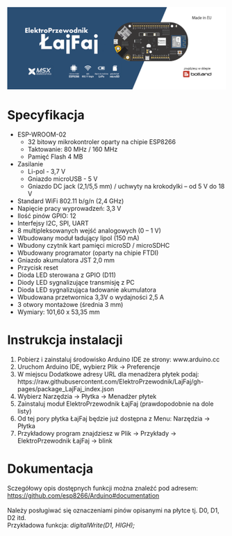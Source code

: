 <img src="https://raw.githubusercontent.com/ElektroPrzewodnik/LajFaj/gh-pages/intro.png" alt="" />
<br />

# Specyfikacja

<ul>
<li>ESP-WROOM-02

<ul>
<li>32 bitowy mikrokontroler oparty na chipie ESP8266</li>
<li>Taktowanie: 80 MHz / 160 MHz</li>
<li>Pamięć Flash 4 MB</li>
</ul></li>

<li>Zasilanie
<ul>
<li>Li-pol - 3,7 V</li>
<li>Gniazdo microUSB - 5 V</li>
<li>Gniazdo DC jack (2,1/5,5 mm) / uchwyty na krokodylki – od 5 V do 18 V</li>
</ul></li>

<li>Standard WiFi 802.11 b/g/n (2,4 GHz)</li>
<li>Napięcie pracy wyprowadzeń: 3,3 V</li>
<li>Ilość pinów GPIO: 12</li>
<li>Interfejsy I2C, SPI, UART</li>
<li>8 multipleksowanych wejść analogowych (0 – 1 V)</li>
<li>Wbudowany moduł ładujący lipol (150 mA)</li>
<li>Wbudony czytnik kart pamięci microSD / microSDHC</li>
<li>Wbudowany programator (oparty na chipie FTDI)</li>
<li>Gniazdo akumulatora JST 2,0 mm</li>
<li>Przycisk reset</li>
<li>Dioda LED sterowana z GPIO (D11)</li>
<li>Diody LED sygnalizujące transmisję z PC</li>
<li>Dioda LED sygnalizująca ładowanie akumulatora</li>
<li>Wbudowana przetwornica 3,3V o wydajności 2,5 A</li>
<li>3 otwory montażowe (średnia 3 mm)</li>
<li>Wymiary: 101,60 x 53,35 mm</li>
</ul>

# Instrukcja instalacji
<ol>
<li>Pobierz i zainstaluj środowisko Arduino IDE ze strony: www.arduino.cc</li>
<li>Uruchom Arduino IDE, wybierz Plik -> Preferencje</li>
<li>W miejscu Dodatkowe adresy URL dla menadżera płytek podaj:
https://raw.githubusercontent.com/ElektroPrzewodnik/LajFaj/gh-pages/package_LajFaj_index.json</li>
<li>Wybierz Narzędzia -> Płytka -> Menadżer płytek</li>
<li>Zainstaluj moduł ElektroPrzewodnik ŁajFaj (prawdopodobnie na dole listy)</li>
<li>Od tej pory płytka ŁajFaj będzie już dostępna z Menu: Narzędzia -> Płytka</li>
<li>Przykładowy program znajdziesz w Plik -> Przykłady -> ElektroPrzewodnik ŁajFaj -> blink</li>
</ol>

# Dokumentacja
Sczegółowy opis dostępnych funkcji można znaleźć pod adresem:<br />
https://github.com/esp8266/Arduino#documentation
<br /><br >
Należy posługiwać się oznaczeniami pinów opisanymi na płytce tj. D0, D1, D2 itd.<br />
Przykładowa funkcja: <i>digitalWrite(D1, HIGH);</i>
